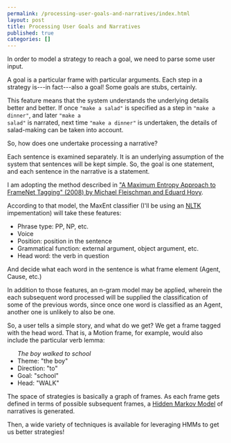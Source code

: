 ```yaml
---
permalink: /processing-user-goals-and-narratives/index.html
layout: post
title: Processing User Goals and Narratives
published: true
categories: []
---
```

In order to model a strategy to reach a goal, we need to parse some user input.

A goal is a particular frame with particular arguments. Each step in a strategy is---in fact---also a goal! Some goals are stubs, certainly.

This feature means that the system understands the underlying details better and better. If once <code>"make a salad"</code> is specified as a step in <code>"make a dinner"</code>, and later <code>"make a salad"</code> is narrated, next time <code>"make a dinner"</code> is undertaken, the details of salad-making can be taken into account.

So, how does one undertake processing a narrative?

Each sentence is examined separately. It is an underlying assumption of the system that sentences will be kept simple. So, the goal is one statement, and each sentence in the narrative is a statement.

I am adopting the method described in <a href="http://citeseerx.ist.psu.edu/viewdoc/summary?doi=10.1.1.3.3085">"A Maximum Entropy Approach to FrameNet Tagging" (2008) by Michael Fleischman and Eduard Hovy</a>.

According to that model, the MaxEnt classifier (I'll be using an <a href="http://nltk.org">NLTK </a>impementation) will take these features: 
<ul>
	<li>Phrase type: PP, NP, etc.</li>
	<li>Voice</li>
	<li>Position: position in the sentence</li>
	<li>Grammatical function: external argument, object argument, etc.</li>
	<li>Head word: the verb in question</li>
</ul>

And decide what each word in the sentence is what frame element (Agent, Cause, etc.)

In addition to those features, an n-gram model may be applied, wherein the each subsequent word processed will be supplied the classification of some of the previous words, since once one word is classified as an Agent, another one is unlikely to also be one.

So, a user tells a simple story, and what do we get? We get a frame tagged with the head word. That is, a Motion frame, for example, would also include the particular verb lemma:
<ul>
<i>The boy walked to school</i>
	<li>Theme: "the boy"</li>
	<li>Direction: "to"</li>
	<li>Goal: "school"</li>
	<li>Head: "WALK"</li>
</ul>

The space of strategies is basically a graph of frames. As each frame gets defined in terms of possible subsequent frames, a <a href="http://en.wikipedia.org/wiki/Hidden_markov_model">Hidden Markov Model</a> of narratives is generated.

Then, a wide variety of techniques is available for leveraging HMMs to get us better strategies!
